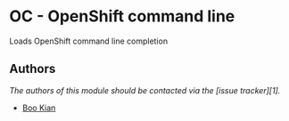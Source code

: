 OC - OpenShift command line
========

Loads OpenShift command line completion

Authors
-------

*The authors of this module should be contacted via the [issue tracker][1].*

  - [Boo Kian](https://github.com/naikoob)

